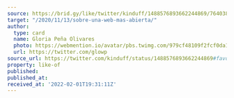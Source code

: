 ```yaml
---
source: https://brid.gy/like/twitter/kinduff/1488576893662244869/76403837
target: "/2020/11/13/sobre-una-web-mas-abierta/"
author:
  type: card
  name: Gloria Peña Olivares
  photo: https://webmention.io/avatar/pbs.twimg.com/979cf48109f2fcf0da18d821cae9052c30952760bb5a4a7366ea6ca6d2087cc3.jpg
  url: https://twitter.com/glowp
source_url: https://twitter.com/kinduff/status/1488576893662244869#favorited-by-76403837
property: like-of
published:
published_at:
received_at: '2022-02-01T19:31:11Z'
---
```


